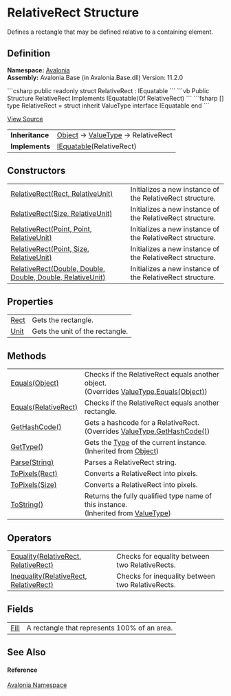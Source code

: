 # RelativeRect Structure


Defines a rectangle that may be defined relative to a containing element.



## Definition
**Namespace:** <a href="N_Avalonia">Avalonia</a>  
**Assembly:** Avalonia.Base (in Avalonia.Base.dll) Version: 11.2.0

<Tabs groupId="api-code-preview">
<TabItem value="csharp" label="C#">
```csharp
public readonly struct RelativeRect : IEquatable<RelativeRect>
```
</TabItem>
<TabItem value="vb" label="VB">
```vb
Public Structure RelativeRect
	Implements IEquatable(Of RelativeRect)
```
</TabItem>
<TabItem value="fsharp" label="F#">
```fsharp
[<SealedAttribute>]
type RelativeRect = 
    struct
        inherit ValueType
        interface IEquatable<RelativeRect>
    end
```
</TabItem>
</Tabs>



<a href="https://github.com/AvaloniaUI/Avalonia/tree/master/src/Avalonia.Base/RelativeRect.cs" title="View the source code">View Source</a>

<table>
<tr><td><strong>Inheritance</strong></td><td><a href="https://learn.microsoft.com/dotnet/api/system.object" target="_blank" rel="noopener noreferrer">Object</a>  →  <a href="https://learn.microsoft.com/dotnet/api/system.valuetype" target="_blank" rel="noopener noreferrer">ValueType</a>  →  RelativeRect</td></tr>
<tr><td><strong>Implements</strong></td><td><a href="https://learn.microsoft.com/dotnet/api/system.iequatable-1" target="_blank" rel="noopener noreferrer">IEquatable</a>(RelativeRect)</td></tr>
</table>



## Constructors
<table>
<tr>
<td><a href="M_Avalonia_RelativeRect__ctor_2">RelativeRect(Rect, RelativeUnit)</a></td>
<td>Initializes a new instance of the RelativeRect structure.</td>
</tr>
<tr>
<td><a href="M_Avalonia_RelativeRect__ctor_3">RelativeRect(Size, RelativeUnit)</a></td>
<td>Initializes a new instance of the RelativeRect structure.</td>
</tr>
<tr>
<td><a href="M_Avalonia_RelativeRect__ctor">RelativeRect(Point, Point, RelativeUnit)</a></td>
<td>Initializes a new instance of the RelativeRect structure.</td>
</tr>
<tr>
<td><a href="M_Avalonia_RelativeRect__ctor_1">RelativeRect(Point, Size, RelativeUnit)</a></td>
<td>Initializes a new instance of the RelativeRect structure.</td>
</tr>
<tr>
<td><a href="M_Avalonia_RelativeRect__ctor_4">RelativeRect(Double, Double, Double, Double, RelativeUnit)</a></td>
<td>Initializes a new instance of the RelativeRect structure.</td>
</tr>
</table>

## Properties
<table>
<tr>
<td><a href="P_Avalonia_RelativeRect_Rect">Rect</a></td>
<td>Gets the rectangle.</td>
</tr>
<tr>
<td><a href="P_Avalonia_RelativeRect_Unit">Unit</a></td>
<td>Gets the unit of the rectangle.</td>
</tr>
</table>

## Methods
<table>
<tr>
<td><a href="M_Avalonia_RelativeRect_Equals_1">Equals(Object)</a></td>
<td>Checks if the RelativeRect equals another object.<br />(Overrides <a href="https://learn.microsoft.com/dotnet/api/system.valuetype.equals" target="_blank" rel="noopener noreferrer">ValueType.Equals(Object)</a>)</td>
</tr>
<tr>
<td><a href="M_Avalonia_RelativeRect_Equals">Equals(RelativeRect)</a></td>
<td>Checks if the RelativeRect equals another rectangle.</td>
</tr>
<tr>
<td><a href="M_Avalonia_RelativeRect_GetHashCode">GetHashCode()</a></td>
<td>Gets a hashcode for a RelativeRect.<br />(Overrides <a href="https://learn.microsoft.com/dotnet/api/system.valuetype.gethashcode" target="_blank" rel="noopener noreferrer">ValueType.GetHashCode()</a>)</td>
</tr>
<tr>
<td><a href="https://learn.microsoft.com/dotnet/api/system.object.gettype" target="_blank" rel="noopener noreferrer">GetType()</a></td>
<td>Gets the <a href="https://learn.microsoft.com/dotnet/api/system.type" target="_blank" rel="noopener noreferrer">Type</a> of the current instance.<br />(Inherited from <a href="https://learn.microsoft.com/dotnet/api/system.object" target="_blank" rel="noopener noreferrer">Object</a>)</td>
</tr>
<tr>
<td><a href="M_Avalonia_RelativeRect_Parse">Parse(String)</a></td>
<td>Parses a RelativeRect string.</td>
</tr>
<tr>
<td><a href="M_Avalonia_RelativeRect_ToPixels">ToPixels(Rect)</a></td>
<td>Converts a RelativeRect into pixels.</td>
</tr>
<tr>
<td><a href="M_Avalonia_RelativeRect_ToPixels_1">ToPixels(Size)</a></td>
<td>Converts a RelativeRect into pixels.</td>
</tr>
<tr>
<td><a href="https://learn.microsoft.com/dotnet/api/system.valuetype.tostring" target="_blank" rel="noopener noreferrer">ToString()</a></td>
<td>Returns the fully qualified type name of this instance.<br />(Inherited from <a href="https://learn.microsoft.com/dotnet/api/system.valuetype" target="_blank" rel="noopener noreferrer">ValueType</a>)</td>
</tr>
</table>

## Operators
<table>
<tr>
<td><a href="M_Avalonia_RelativeRect_op_Equality">Equality(RelativeRect, RelativeRect)</a></td>
<td>Checks for equality between two RelativeRects.</td>
</tr>
<tr>
<td><a href="M_Avalonia_RelativeRect_op_Inequality">Inequality(RelativeRect, RelativeRect)</a></td>
<td>Checks for inequality between two RelativeRects.</td>
</tr>
</table>

## Fields
<table>
<tr>
<td><a href="F_Avalonia_RelativeRect_Fill">Fill</a></td>
<td>A rectangle that represents 100% of an area.</td>
</tr>
</table>

## See Also


#### Reference
<a href="N_Avalonia">Avalonia Namespace</a>  

